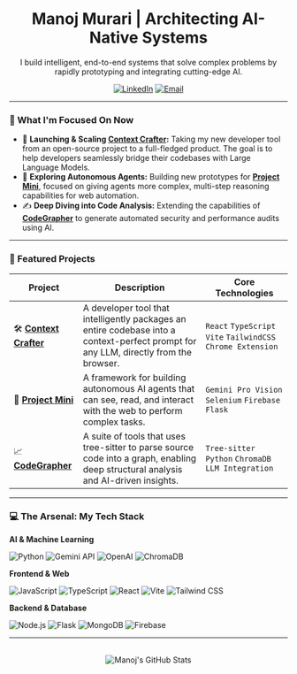 <div align="center">
  <h1>Manoj Murari | Architecting AI-Native Systems</h1>
  <p>
    I build intelligent, end-to-end systems that solve complex problems by rapidly prototyping and integrating cutting-edge AI.
  </p>
  <p>
    <a href="https://www.linkedin.com/in/manojmurari"><img src="https://img.shields.io/badge/LinkedIn-0077B5?style=plastic&logo=linkedin&logoColor=white" alt="LinkedIn"/></a>
    <a href="mailto:manojmurari357@gmail.com"><img src="https://img.shields.io/badge/Email-D14836?style=plastic&logo=gmail&logoColor=white" alt="Email"/></a>
  </p>
</div>

---

### 🌱 What I'm Focused On Now

-   🚀 **Launching & Scaling [Context Crafter](https://github.com/Manoj-Murari/Context-Crafter):** Taking my new developer tool from an open-source project to a full-fledged product. The goal is to help developers seamlessly bridge their codebases with Large Language Models.
-   🔬 **Exploring Autonomous Agents:** Building new prototypes for **[Project Mini](https://github.com/Manoj-Murari/AI-Web-Assistant)**, focused on giving agents more complex, multi-step reasoning capabilities for web automation.
-   ✍️ **Deep Diving into Code Analysis:** Extending the capabilities of **[CodeGrapher](https://github.com/Manoj-Murari/CodeGrapher)** to generate automated security and performance audits using AI.

---

### 🚀 Featured Projects

| Project                                               | Description                                                                                                                           | Core Technologies                                      |
| ----------------------------------------------------- | ------------------------------------------------------------------------------------------------------------------------------------- | ------------------------------------------------------ |
| 🛠️ **[Context Crafter](https://github.com/Manoj-Murari/Context-Crafter)** | A developer tool that intelligently packages an entire codebase into a context-perfect prompt for any LLM, directly from the browser. | `React` `TypeScript` `Vite` `TailwindCSS` `Chrome Extension` |
| 🤖 **[Project Mini](https://github.com/Manoj-Murari/AI-Web-Assistant)** | A framework for building autonomous AI agents that can see, read, and interact with the web to perform complex tasks.       | `Gemini Pro Vision` `Selenium` `Firebase` `Flask`      |
| 📈 **[CodeGrapher](https://github.com/Manoj-Murari/CodeGrapher)** | A suite of tools that uses tree-sitter to parse source code into a graph, enabling deep structural analysis and AI-driven insights. | `Tree-sitter` `Python` `ChromaDB` `LLM Integration`     |

---

### 💻 The Arsenal: My Tech Stack

**AI & Machine Learning** <br/>
<p>
  <img src="https://img.shields.io/badge/Python-3776AB?style=plastic&logo=python&logoColor=white" alt="Python"/>
  <img src="https://img.shields.io/badge/Gemini%20API-4285F4?style=plastic&logo=google&logoColor=white" alt="Gemini API"/>
  <img src="https://img.shields.io/badge/OpenAI-412991?style=plastic&logo=openai&logoColor=white" alt="OpenAI"/>
  <img src="https://img.shields.io/badge/ChromaDB-5A16E4?style=plastic" alt="ChromaDB"/>
</p>

**Frontend & Web** <br/>
<p>
  <img src="https://img.shields.io/badge/JavaScript-F7DF1E?style=plastic&logo=javascript&logoColor=black" alt="JavaScript"/>
  <img src="https://img.shields.io/badge/TypeScript-3178C6?style=plastic&logo=typescript&logoColor=white" alt="TypeScript"/>
  <img src="https://img.shields.io/badge/React-20232A?style=plastic&logo=react&logoColor=61DAFB" alt="React"/>
  <img src="https://img.shields.io/badge/Vite-646CFF?style=plastic&logo=vite&logoColor=white" alt="Vite"/>
  <img src="https://img.shields.io/badge/Tailwind_CSS-38B2AC?style=plastic&logo=tailwind-css&logoColor=white" alt="Tailwind CSS"/>
</p>

**Backend & Database** <br/>
<p>
  <img src="https://img.shields.io/badge/Node.js-339933?style=plastic&logo=nodedotjs&logoColor=white" alt="Node.js"/>
  <img src="https://img.shields.io/badge/Flask-000000?style=plastic&logo=flask&logoColor=white" alt="Flask"/>
  <img src="https://img.shields.io/badge/MongoDB-47A248?style=plastic&logo=mongodb&logoColor=white" alt="MongoDB"/>
  <img src="https://img.shields.io/badge/Firebase-FFCA28?style=plastic&logo=firebase&logoColor=black" alt="Firebase"/>
</p>

---
<div align="center">
  <br/>
  <img src="https://github-readme-stats.vercel.app/api?username=manoj-murari&show_icons=true&theme=radical&count_private=true&hide_border=true" alt="Manoj's GitHub Stats"/>
</div>
